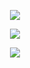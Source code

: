 <p align="center">
  <img src="https://media.giphy.com/media/Dh5q0sShxgp13DwrvG/giphy.gif" />
</p>
  

<p align="center">
    <a href="https://github.com/ORCx41">
      <img src="https://github-readme-stats.vercel.app/api/top-langs/?username=ORCx41&&hide=cmake&langs_count=3&line_height=35&theme=dark" />
    </a>
</p>




<p align="center">
  <a href="https://twitter.com/ORCA10K">
    <img src="https://img.shields.io/twitter/follow/ORCA10K?style=for-the-badge&logo=twitter&&labelColor=1f1f1f&color=5fffaf" />
  </a>
</p>

  
